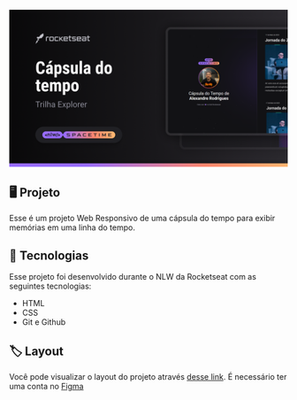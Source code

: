 <p align="center">
 <img src=".github/preview1.png" alt="Demonstração do projeto" widht="100%" />
</p>

## 🖥️ Projeto
Esse é um projeto Web Responsivo de uma cápsula do tempo para exibir memórias em uma linha do tempo.

## 🚀 Tecnologias
Esse projeto foi desenvolvido durante o NLW da Rocketseat com as seguintes tecnologias:

- HTML
- CSS
- Git e Github

## 🏷️ Layout
Você pode visualizar o layout do projeto através
[desse link](https://www.figma.com/file/ud8VtM9vnobAEGXFuLuFlS/C%C3%A1psula-do-tempo-%E2%80%A2-Trilha-Explorer-(Community)-(Copy)?type=design&node-id=352%3A8&t=RoPYtyCQJ5FnTJGN-1).
É necessário ter uma conta no [Figma](https://www.figma.com)
